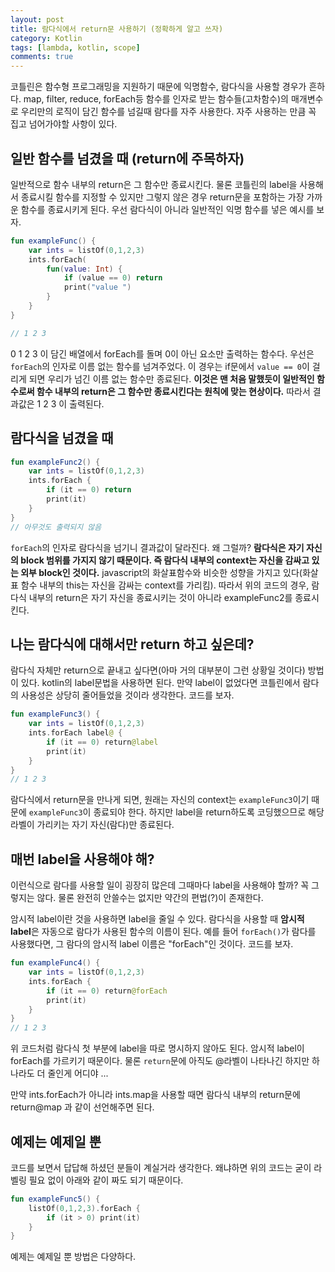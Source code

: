 ```yaml
---
layout: post
title: 람다식에서 return문 사용하기 (정확하게 알고 쓰자)
category: Kotlin
tags: [lambda, kotlin, scope]
comments: true
---
```


코틀린은 함수형 프로그래밍을 지원하기 때문에 익명함수, 람다식을 사용할 경우가 흔하다. map, filter, reduce, forEach등 함수를 인자로 받는 함수들(고차함수)의 매개변수로 우리만의 로직이 담긴 함수를 넘길때 람다를 자주 사용한다. 자주 사용하는 만큼 꼭 집고 넘어가야할 사항이 있다.

## 일반 함수를 넘겼을 때 (return에 주목하자)
일반적으로 함수 내부의 return은 그 함수만 종료시킨다. 물론 코틀린의 label을 사용해서 종료시킬 함수를 지정할 수 있지만 그렇지 않은 경우 return문을 포함하는 가장 가까운 함수를 종료시키게 된다. 우선 람다식이 아니라 일반적인 익명 함수를 넣은 예시를 보자.
```kotlin
fun exampleFunc() {
    var ints = listOf(0,1,2,3)  
    ints.forEach(
        fun(value: Int) {
            if (value == 0) return
            print("value ")
        }
    }
}

// 1 2 3
```
0 1 2 3 이 담긴 배열에서 forEach를 돌며 0이 아닌 요소만 출력하는 함수다. 우선은 `forEach`의 인자로 이름 없는 함수를 넘겨주었다. 이 경우는 if문에서 `value == 0`이 걸리게 되면 우리가 넘긴 이름 없는 함수만 종료된다. **이것은 맨 처음 말했듯이 일반적인 함수로써 함수 내부의 return은 그 함수만 종료시킨다는 원칙에 맞는 현상이다.** 따라서 결과값은 1 2 3 이 출력된다.

## 람다식을 넘겼을 때
```kotlin
fun exampleFunc2() {
    var ints = listOf(0,1,2,3)
    ints.forEach {
        if (it == 0) return
        print(it)
    }  
}
// 아무것도 출력되지 않음
```
`forEach`의 인자로 람다식을 넘기니 결과값이 달라진다. 왜 그럴까? **람다식은 자기 자신의 block 범위를 가지지 않기 때문이다. 즉 람다식 내부의 context는 자신을 감싸고 있는 외부 block인 것이다.** javascript의 화살표함수와 비슷한 성향을 가지고 있다(화살표 함수 내부의 this는 자신을 감싸는 context를 가리킴). 따라서 위의 코드의 경우, 람다식 내부의 return은 자기 자신을 종료시키는 것이 아니라 exampleFunc2를 종료시킨다.

## 나는 람다식에 대해서만 return 하고 싶은데?
람다식 자체만 return으로 끝내고 싶다면(아마 거의 대부분이 그런 상황일 것이다) 방법이 있다. kotlin의 label문법을 사용하면 된다. 만약 label이 없었다면 코틀린에서 람다의 사용성은 상당히 줄어들었을 것이라 생각한다. 코드를 보자.

```kotlin
fun exampleFunc3() {
    var ints = listOf(0,1,2,3)
    ints.forEach label@ {
        if (it == 0) return@label
        print(it)
    }
}
// 1 2 3
```
람다식에서 return문을 만나게 되면, 원래는 자신의 context는 `exampleFunc3`이기 때문에 `exampleFunc3`이 종료되야 한다. 하지만 label을 return하도록 코딩했으므로 해당 라벨이 가리키는 자기 자신(람다)만 종료된다.

## 매번 label을 사용해야 해?
이런식으로 람다를 사용할 일이 굉장히 많은데 그때마다 label을 사용해야 할까? 꼭 그렇지는 않다. 물론 완전히 안쓸수는 없지만 약간의 편법(?)이 존재한다. 

암시적 label이란 것을 사용하면 label을 줄일 수 있다. 람다식을 사용할 때 **암시적 label**은 자동으로 람다가 사용된 함수의 이름이 된다. 예를 들어 `forEach()`가 람다를 사용했다면, 그 람다의 암시적 label 이름은 "forEach"인 것이다. 코드를 보자.
```kotlin
fun exampleFunc4() {
    var ints = listOf(0,1,2,3)
    ints.forEach {
        if (it == 0) return@forEach
        print(it)
    }
}
// 1 2 3
```
위 코드처럼 람다식 첫 부분에 label을 따로 명시하지 않아도 된다. 암시적 label이 forEach를 가르키기 때문이다. 물론 `return`문에 아직도 @라벨이 나타나긴 하지만 하나라도 더 줄인게 어디야 ... 

만약 ints.forEach가 아니라 ints.map을 사용할 때면 람다식 내부의 return문에 return@map 과 같이 선언해주면 된다.

## 예제는 예제일 뿐
코드를 보면서 답답해 하셨던 분들이 계실거라 생각한다. 왜냐하면 위의 코드는 굳이 라벨링 필요 없이 아래와 같이 짜도 되기 때문이다.
```kotlin
fun exampleFunc5() {
    listOf(0,1,2,3).forEach {
        if (it > 0) print(it)
    }
}
```
예제는 예제일 뿐 방법은 다양하다.